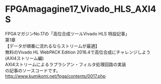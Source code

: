 # FPGAmagagine17_Vivado_HLS_AXI4S

FPGAマガジンNo.17の「高位合成ツールVivado HLS 特設記事」<BR>
第1章<BR>
【データが順番に流れるならストリームが最適】<BR>
無料のVivado HL WebPACK Edition 2016.4で高位合成にチャレンジしよう(AXI4ストリーム編)<BR>
AXI4ストリームによるラプラシアン・フィルタ処理回路の実装<BR>
の記事のソースコードです。<BR>
http://www.kumikomi.net/fpga/contents/0017.php<BR>
